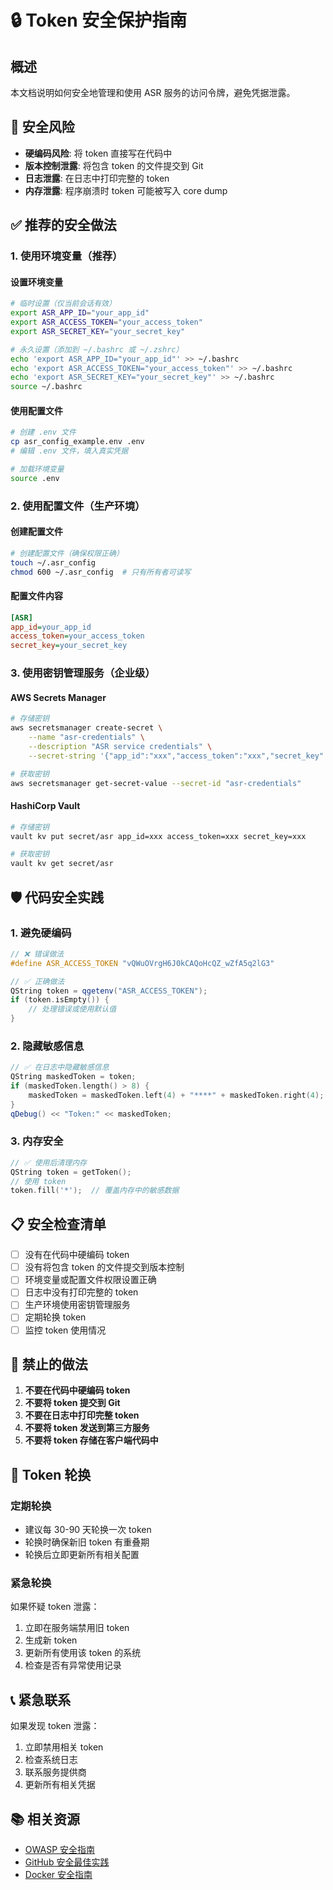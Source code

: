 # 🔒 Token 安全保护指南

## 概述
本文档说明如何安全地管理和使用 ASR 服务的访问令牌，避免凭据泄露。

## 🚨 安全风险
- **硬编码风险**: 将 token 直接写在代码中
- **版本控制泄露**: 将包含 token 的文件提交到 Git
- **日志泄露**: 在日志中打印完整的 token
- **内存泄露**: 程序崩溃时 token 可能被写入 core dump

## ✅ 推荐的安全做法

### 1. 使用环境变量（推荐）

#### 设置环境变量
```bash
# 临时设置（仅当前会话有效）
export ASR_APP_ID="your_app_id"
export ASR_ACCESS_TOKEN="your_access_token"
export ASR_SECRET_KEY="your_secret_key"

# 永久设置（添加到 ~/.bashrc 或 ~/.zshrc）
echo 'export ASR_APP_ID="your_app_id"' >> ~/.bashrc
echo 'export ASR_ACCESS_TOKEN="your_access_token"' >> ~/.bashrc
echo 'export ASR_SECRET_KEY="your_secret_key"' >> ~/.bashrc
source ~/.bashrc
```

#### 使用配置文件
```bash
# 创建 .env 文件
cp asr_config_example.env .env
# 编辑 .env 文件，填入真实凭据

# 加载环境变量
source .env
```

### 2. 使用配置文件（生产环境）

#### 创建配置文件
```bash
# 创建配置文件（确保权限正确）
touch ~/.asr_config
chmod 600 ~/.asr_config  # 只有所有者可读写
```

#### 配置文件内容
```ini
[ASR]
app_id=your_app_id
access_token=your_access_token
secret_key=your_secret_key
```

### 3. 使用密钥管理服务（企业级）

#### AWS Secrets Manager
```bash
# 存储密钥
aws secretsmanager create-secret \
    --name "asr-credentials" \
    --description "ASR service credentials" \
    --secret-string '{"app_id":"xxx","access_token":"xxx","secret_key":"xxx"}'

# 获取密钥
aws secretsmanager get-secret-value --secret-id "asr-credentials"
```

#### HashiCorp Vault
```bash
# 存储密钥
vault kv put secret/asr app_id=xxx access_token=xxx secret_key=xxx

# 获取密钥
vault kv get secret/asr
```

## 🛡️ 代码安全实践

### 1. 避免硬编码
```cpp
// ❌ 错误做法
#define ASR_ACCESS_TOKEN "vQWuOVrgH6J0kCAQoHcQZ_wZfA5q2lG3"

// ✅ 正确做法
QString token = qgetenv("ASR_ACCESS_TOKEN");
if (token.isEmpty()) {
    // 处理错误或使用默认值
}
```

### 2. 隐藏敏感信息
```cpp
// ✅ 在日志中隐藏敏感信息
QString maskedToken = token;
if (maskedToken.length() > 8) {
    maskedToken = maskedToken.left(4) + "****" + maskedToken.right(4);
}
qDebug() << "Token:" << maskedToken;
```

### 3. 内存安全
```cpp
// ✅ 使用后清理内存
QString token = getToken();
// 使用 token
token.fill('*');  // 覆盖内存中的敏感数据
```

## 📋 安全检查清单

- [ ] 没有在代码中硬编码 token
- [ ] 没有将包含 token 的文件提交到版本控制
- [ ] 环境变量或配置文件权限设置正确
- [ ] 日志中没有打印完整的 token
- [ ] 生产环境使用密钥管理服务
- [ ] 定期轮换 token
- [ ] 监控 token 使用情况

## 🚫 禁止的做法

1. **不要在代码中硬编码 token**
2. **不要将 token 提交到 Git**
3. **不要在日志中打印完整 token**
4. **不要将 token 发送到第三方服务**
5. **不要将 token 存储在客户端代码中**

## 🔄 Token 轮换

### 定期轮换
- 建议每 30-90 天轮换一次 token
- 轮换时确保新旧 token 有重叠期
- 轮换后立即更新所有相关配置

### 紧急轮换
如果怀疑 token 泄露：
1. 立即在服务端禁用旧 token
2. 生成新 token
3. 更新所有使用该 token 的系统
4. 检查是否有异常使用记录

## 📞 紧急联系

如果发现 token 泄露：
1. 立即禁用相关 token
2. 检查系统日志
3. 联系服务提供商
4. 更新所有相关凭据

## 📚 相关资源

- [OWASP 安全指南](https://owasp.org/)
- [GitHub 安全最佳实践](https://docs.github.com/en/actions/security-guides/encrypted-secrets)
- [Docker 安全指南](https://docs.docker.com/engine/security/) 